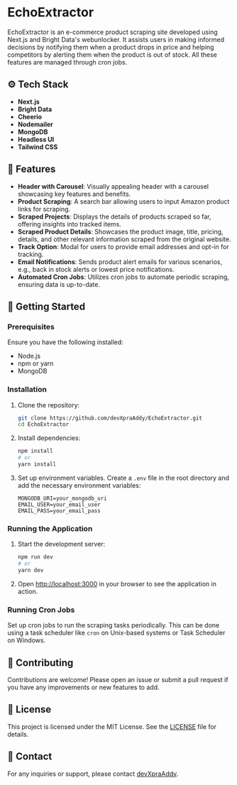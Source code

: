 # EchoExtractor

EchoExtractor is an e-commerce product scraping site developed using Next.js and Bright Data's webunlocker. It assists users in making informed decisions by notifying them when a product drops in price and helping competitors by alerting them when the product is out of stock. All these features are managed through cron jobs.

## ⚙️ Tech Stack

- **Next.js**
- **Bright Data**
- **Cheerio**
- **Nodemailer**
- **MongoDB**
- **Headless UI**
- **Tailwind CSS**

## 🔋 Features

- **Header with Carousel**: Visually appealing header with a carousel showcasing key features and benefits.
- **Product Scraping**: A search bar allowing users to input Amazon product links for scraping.
- **Scraped Projects**: Displays the details of products scraped so far, offering insights into tracked items.
- **Scraped Product Details**: Showcases the product image, title, pricing, details, and other relevant information scraped from the original website.
- **Track Option**: Modal for users to provide email addresses and opt-in for tracking.
- **Email Notifications**: Sends product alert emails for various scenarios, e.g., back in stock alerts or lowest price notifications.
- **Automated Cron Jobs**: Utilizes cron jobs to automate periodic scraping, ensuring data is up-to-date.

## 🚀 Getting Started

### Prerequisites

Ensure you have the following installed:

- Node.js
- npm or yarn
- MongoDB

### Installation

1. Clone the repository:

    ```bash
    git clone https://github.com/devXpraAddy/EchoExtractor.git
    cd EchoExtractor
    ```

2. Install dependencies:

    ```bash
    npm install
    # or
    yarn install
    ```

3. Set up environment variables. Create a `.env` file in the root directory and add the necessary environment variables:

    ```env
    MONGODB_URI=your_mongodb_uri
    EMAIL_USER=your_email_user
    EMAIL_PASS=your_email_pass
    ```

### Running the Application

1. Start the development server:

    ```bash
    npm run dev
    # or
    yarn dev
    ```

2. Open [http://localhost:3000](http://localhost:3000) in your browser to see the application in action.

### Running Cron Jobs

Set up cron jobs to run the scraping tasks periodically. This can be done using a task scheduler like `cron` on Unix-based systems or Task Scheduler on Windows.

## 🤝 Contributing

Contributions are welcome! Please open an issue or submit a pull request if you have any improvements or new features to add.

## 📄 License

This project is licensed under the MIT License. See the [LICENSE](LICENSE) file for details.

## 📧 Contact

For any inquiries or support, please contact [devXpraAddy](https://github.com/devXpraAddy).
